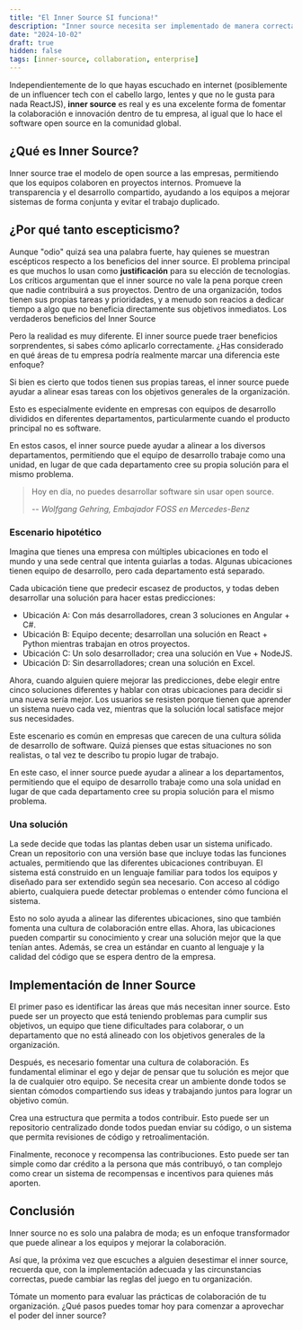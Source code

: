 ```yaml
---
title: "El Inner Source SI funciona!"
description: "Inner source necesita ser implementado de manera correcta para que funcione. Descubre cómo puedes aprovechar al máximo esta metodología en tu organización."
date: "2024-10-02"
draft: true
hidden: false
tags: [inner-source, collaboration, enterprise]
---
```


Independientemente de lo que hayas escuchado en internet (posiblemente de un influencer tech con el cabello largo, lentes y que no le gusta para nada ReactJS), **inner source** es real y es una excelente forma de fomentar la colaboración e innovación dentro de tu empresa, al igual que lo hace el software open source en la comunidad global.

## ¿Qué es Inner Source?

Inner source trae el modelo de open source a las empresas, permitiendo que los equipos colaboren en proyectos internos. Promueve la transparencia y el desarrollo compartido, ayudando a los equipos a mejorar sistemas de forma conjunta y evitar el trabajo duplicado.

## ¿Por qué tanto escepticismo?

Aunque "odio" quizá sea una palabra fuerte, hay quienes se muestran escépticos respecto a los beneficios del inner source. El problema principal es que muchos lo usan como **justificación** para su elección de tecnologías. Los críticos argumentan que el inner source no vale la pena porque creen que nadie contribuirá a sus proyectos. Dentro de una organización, todos tienen sus propias tareas y prioridades, y a menudo son reacios a dedicar tiempo a algo que no beneficia directamente sus objetivos inmediatos.
Los verdaderos beneficios del Inner Source

Pero la realidad es muy diferente. El inner source puede traer beneficios sorprendentes, si sabes cómo aplicarlo correctamente. ¿Has considerado en qué áreas de tu empresa podría realmente marcar una diferencia este enfoque?

Si bien es cierto que todos tienen sus propias tareas, el inner source puede ayudar a alinear esas tareas con los objetivos generales de la organización.

Esto es especialmente evidente en empresas con equipos de desarrollo divididos en diferentes departamentos, particularmente cuando el producto principal no es software.

En estos casos, el inner source puede ayudar a alinear a los diversos departamentos, permitiendo que el equipo de desarrollo trabaje como una unidad, en lugar de que cada departamento cree su propia solución para el mismo problema.

> Hoy en día, no puedes desarrollar software sin usar open source.
>
> -- <cite>Wolfgang Gehring, Embajador FOSS en Mercedes-Benz</cite>

### Escenario hipotético

Imagina que tienes una empresa con múltiples ubicaciones en todo el mundo y una sede central que intenta guiarlas a todas. Algunas ubicaciones tienen equipo de desarrollo, pero cada departamento está separado.

Cada ubicación tiene que predecir escasez de productos, y todas deben desarrollar una solución para hacer estas predicciones:

- Ubicación A: Con más desarrolladores, crean 3 soluciones en Angular + C#.
- Ubicación B: Equipo decente; desarrollan una solución en React + Python mientras trabajan en otros proyectos.
- Ubicación C: Un solo desarrollador; crea una solución en Vue + NodeJS.
- Ubicación D: Sin desarrolladores; crean una solución en Excel.

Ahora, cuando alguien quiere mejorar las predicciones, debe elegir entre cinco soluciones diferentes y hablar con otras ubicaciones para decidir si una nueva sería mejor. Los usuarios se resisten porque tienen que aprender un sistema nuevo cada vez, mientras que la solución local satisface mejor sus necesidades.

Este escenario es común en empresas que carecen de una cultura sólida de desarrollo de software. Quizá pienses que estas situaciones no son realistas, o tal vez te describo tu propio lugar de trabajo.

En este caso, el inner source puede ayudar a alinear a los departamentos, permitiendo que el equipo de desarrollo trabaje como una sola unidad en lugar de que cada departamento cree su propia solución para el mismo problema.

### Una solución

La sede decide que todas las plantas deben usar un sistema unificado. Crean un repositorio con una versión base que incluye todas las funciones actuales, permitiendo que las diferentes ubicaciones contribuyan. El sistema está construido en un lenguaje familiar para todos los equipos y diseñado para ser extendido según sea necesario. Con acceso al código abierto, cualquiera puede detectar problemas o entender cómo funciona el sistema.

Esto no solo ayuda a alinear las diferentes ubicaciones, sino que también fomenta una cultura de colaboración entre ellas. Ahora, las ubicaciones pueden compartir su conocimiento y crear una solución mejor que la que tenían antes. Además, se crea un estándar en cuanto al lenguaje y la calidad del código que se espera dentro de la empresa.

## Implementación de Inner Source

El primer paso es identificar las áreas que más necesitan inner source. Esto puede ser un proyecto que está teniendo problemas para cumplir sus objetivos, un equipo que tiene dificultades para colaborar, o un departamento que no está alineado con los objetivos generales de la organización.

Después, es necesario fomentar una cultura de colaboración. Es fundamental eliminar el ego y dejar de pensar que tu solución es mejor que la de cualquier otro equipo. Se necesita crear un ambiente donde todos se sientan cómodos compartiendo sus ideas y trabajando juntos para lograr un objetivo común.

Crea una estructura que permita a todos contribuir. Esto puede ser un repositorio centralizado donde todos puedan enviar su código, o un sistema que permita revisiones de código y retroalimentación.

Finalmente, reconoce y recompensa las contribuciones. Esto puede ser tan simple como dar crédito a la persona que más contribuyó, o tan complejo como crear un sistema de recompensas e incentivos para quienes más aporten.

## Conclusión

Inner source no es solo una palabra de moda; es un enfoque transformador que puede alinear a los equipos y mejorar la colaboración.

Así que, la próxima vez que escuches a alguien desestimar el inner source, recuerda que, con la implementación adecuada y las circunstancias correctas, puede cambiar las reglas del juego en tu organización.

Tómate un momento para evaluar las prácticas de colaboración de tu organización. ¿Qué pasos puedes tomar hoy para comenzar a aprovechar el poder del inner source?

